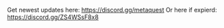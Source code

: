 Get newest updates here: https://discord.gg/metaquest
Or here if expierd: https://discord.gg/ZS4WSsF8x8
